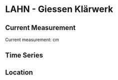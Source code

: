 # LAHN - Giessen Klärwerk

## Current Measurement

Current measurement: <Value topic="rivers/pegel-online/LAHN/Giessen Klärwerk/measurementValue"/> cm

## Time Series

<TimeSeries topic="rivers/pegel-online/LAHN/Giessen Klärwerk/measurementValue" period="week" />

## Location

<WorldMap>
  <Marker lat="50.575037690807" lon="8.64860169166119" labelTopic="rivers/pegel-online/LAHN/Giessen Klärwerk" />
</WorldMap>
